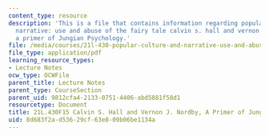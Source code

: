 ```yaml
---
content_type: resource
description: 'This is a file that contains information regarding popular culture and
  narrative: use and abuse of the fairy tale calvin s. hall and vernon j. nordby,
  a primer of Jungian Psychology.'
file: /media/courses/21l-430-popular-culture-and-narrative-use-and-abuse-of-the-fairy-tale-fall-2015/8d683f2ad53629cf63e809b06be1134a_MIT21L_430F15_CalvinS.pdf
file_type: application/pdf
learning_resource_types:
- Lecture Notes
ocw_type: OCWFile
parent_title: Lecture Notes
parent_type: CourseSection
parent_uid: 9812cfa4-2133-0751-4406-abd5881f58d1
resourcetype: Document
title: 21L.430F15 Calvin S. Hall and Vernon J. Nordby, A Primer of Jungian Psychology
uid: 8d683f2a-d536-29cf-63e8-09b06be1134a
---
```

